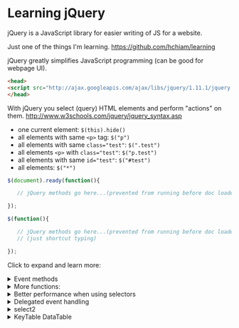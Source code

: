 # Learning jQuery

jQuery is a JavaScript library for easier writing of JS for a website.

Just one of the things I'm learning. https://github.com/hchiam/learning

jQuery greatly simplifies JavaScript programming (can be good for webpage UI).

```html
<head>
<script src="http://ajax.googleapis.com/ajax/libs/jquery/1.11.1/jquery.min.js"></script>
</head>
```

With jQuery you select (query) HTML elements and perform "actions" on them.
http://www.w3schools.com/jquery/jquery_syntax.asp

- one current element: `$(this).hide()`
- all elements with same `<p>` tag: `$("p")`
- all elements with same `class="test"`: 	`$(".test")`
- all elements `<p>` with `class="test"`: `$("p.test")`
- all elements with same `id="test"`: `$("#test")`
- all elements: `$("*")`

```js
$(document).ready(function(){

   // jQuery methods go here...(prevented from running before doc loaded)

});
```

```js
$(function(){

   // jQuery methods go here...(prevented from running before doc loaded)
   // (just shortcut typing)

});
```

Click to expand and learn more:

<details><summary>Event methods</summary>

click
dblclick
mousedown
mouseenter
keypress
submit
change
focus
load
scroll
resize

```js
//If click then do action:

$("p").click(function(){
  // action goes here!!
});
```


Example:  `<p>'s` that disappear one at a time when dblclicked:

```html
<!DOCTYPE html>
<html>
<head>
<script src="http://ajax.googleapis.com/ajax/libs/jquery/1.11.1/jquery.min.js"></script>
<script>
$(document).ready(function(){
  $("p").dblclick(function(){
    $(this).hide();
  });
});
</script>
</head>
<body>

<p>If you double-click on me, I will disappear.</p>
<p>Click me away!</p>
<p>Click me too!</p>

</body>
</html>
```

If need to put functions in a seperate file my_jquery_functions.js:

```html
<head>
<script src="http://ajax.googleapis.com/ajax/libs/jquery/1.11.1/jquery.min.js">
</script>
<script src="my_jquery_functions.js"></script>
</head>
```

</details>

<details><summary>More functions:</summary>

```js
//fadeIn

$(document).ready(function(){
  $("button").click(function(){
    $("#div1").fadeIn();
    $("#div2").fadeIn("slow");
    $("#div3").fadeIn(3000);
  });
});
```

```js
//fadeToggle
$(document).ready(function(){
  $("button").click(function(){
    $("#div1").fadeToggle();
    $("#div2").fadeToggle("slow");
    $("#div3").fadeToggle(3000);
  });
```

```js
//fadeTo

$(document).ready(function(){
  $("button").click(function(){
    $("#div1").fadeTo("slow",0.15);
    $("#div2").fadeTo("slow",0.4);
    $("#div3").fadeTo("slow",0.7);
  });
});
```

```html
// MULITPLE FUNCTIONS ALL AT ONCE:

<!DOCTYPE html>
<html>
<head>
<script src="http://ajax.googleapis.com/ajax/libs/jquery/1.11.1/jquery.min.js"></script>
<script>
$(document).ready(function()
  {
  $("button").click(function(){
    $("#p1").css("color","red")
      .slideUp(2000)
      .slideDown(2000);
    // could also just do:  $("#p1").css("color","red").slideUp(2000).slideDown(2000);
    // note that the slideUp and slideDown are done in order (as expected)

  });
});
</script>
</head>
<body>

<p id="p1">jQuery is fun!!</p>
<button>Click me</button>

</body>
</html>
```

```js
//get content:

alert("Text: " + $("#test").text());

//set contentL

$("#btn1").click(function(){
  $("#test1").text("Hello world!");
});
```

```js
//set attribute:

$("button").click(function(){
  $("#w3s").attr({
    "href" : "http://www.w3schools.com/jquery",
    "title" : "W3Schools jQuery Tutorial"
  });
});
```

```js
//get attribute:

$("button").click(function(){
  alert($("#w3s").attr("href"));
});
```

```html
//example:
<!DOCTYPE html>
<html>
<head>
<script src="http://ajax.googleapis.com/ajax/libs/jquery/1.11.1/jquery.min.js"></script>
<script>
$(document).ready(function(){
  $("button").click(function(){
    alert($("#w3s").attr("href"));
  });
});
</script>
</head>

<body>
<p><a href="http://www.w3schools.com" id="w3s">W3Schools.com</a></p>
<button>Show href Value</button>
</body>
</html>
```

```js
//rid it + its children:
$("#div1").remove();

//rid it of its children:
$("#div1").empty();

//remove all <p>'s with italic
$("p").remove(".italic");
```

```js
//add after:
$("p").append("Some appended text.");

//add before:
$("p").prepend("Some prepended text.");
```

```js
//append multiple <p>'s:
function appendText() {
    var txt1 = "<p>Text.</p>";               // Create element with HTML  
    var txt2 = $("<p></p>").text("Text.");   // Create with jQuery
    var txt3 = document.createElement("p");  // Create with DOM
    txt3.innerHTML = "Text.";
    $("p").append(txt1, txt2, txt3);         // Append the new elements 
}
```

```js
//insert text after an image:
$("img").after("Some text after");

//insert text before an image:
$("img").before("Some text before");
```

</details>

<details><summary>Better performance when using selectors</summary>

jQuery searches from right to left when it follows the string inside `$('...')`.

Prefer: id > tag name with class > class.

For example, from fastest to slowest: `$('#some-id')` is faster < `$('a.some-class')` < `$('.some-class')`.

A helpful pattern to remember is: `var cache = $('#container').find('div.some-class')`.

That is actually _faster_ than `var cache = $('#container div.some-class')`, because, again, jQuery searches right-to-left, which means it looks for `div.some-class` before filtering them out with making sure they're inside `#container`.

</details>

<details><summary>Delegated event handling</summary>

You can dynamically add event listeners to children elements that don't exist yet!

`$('#parent').on("click", "#child", function() {});`

</details>

<details><summary>select2</summary>

<https://codepen.io/hchiam/pen/WNvMaEx>

</details>

<details><summary>KeyTable DataTable</summary>

<https://codepen.io/hchiam/pen/wvKwZRz>

</details>
